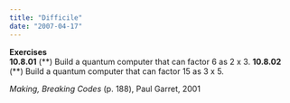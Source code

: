 ```yaml
---
title: "Difficile"
date: "2007-04-17"
---
```


**Exercises**  
**10.8.01** (\*\*) Build a quantum computer that can factor 6 as 2 x 3. 
**10.8.02** (\*\*) Build a quantum computer that can factor 15 as 3 x 5. 

_Making, Breaking Codes_ (p. 188), Paul Garret, 2001
